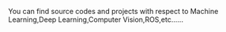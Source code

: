 You can find source codes and projects with respect to Machine Learning,Deep Learning,Computer Vision,ROS,etc......

